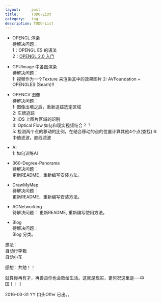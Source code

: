 ```yaml
---
layout:     post
title:      TODO-List
category:   tag
description: TODO-List
---
```

* OPENGL 渲染  
待解决问题：  
1：OPENGL ES 的语法  
2：[OPENGL 2.0 入门](https://www.raywenderlich.com/3664/opengl-tutorial-for-ios-opengl-es-2-0)
* GPUImage 中各图渲染  
待解决问题：  
1: 视频作为一个Texture 来渲染其中的效果图片
2: AVFoundation + OPENGLES (Searh)!!

* OPENCV  图像  
待解决问题：  
1: 图像出境之后，重新追踪选定区域   
2: 车牌追踪   
3: iOS 上图片区域的识别   
4: Optical Flow 如何和现实视频结合？？   
5: 检测两个点的移动的比例，在结合移动的点的位置计算其他4个点(查找)
6: 中值滤波，直线滤波

* AI   
1: 如何训练AI

* 360-Degree-Panorama  
待解决问题：  
更新README，重新编写安装方法。

* DrawMyMap  
待解决问题：  
更新README，重新编写安装方法。

* ACNetworking  
待解决问题：
更新README, 重新编写使用方法。

* Blog  
待解决问题：  
Blog 分类。

想法：  
自动行李箱  
自动小车  

感想：共勉！！

就算你再有才，再善良你也会败给生活。这就是现实，更何况这里是---中国！！！

2016-03-31 YY 口头Offer 已出。。